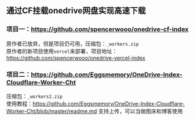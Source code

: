 ## 通过CF挂载onedrive网盘实现高速下载

### 项目一：https://github.com/spencerwooo/onedrive-cf-index
原作者已放弃，但是项目仍可用，压缩包：`_workers.zip`  
原作者的新项目使用`vercel`来部署，项目地址：https://github.com/spencerwooo/onedrive-vercel-index  

### 项目二：https://github.com/Eggsmemory/OneDrive-Index-Cloudflare-Worker-Cht
压缩包：`_workers2.zip`  
使用教程：https://github.com/Eggsmemory/OneDrive-Index-Cloudflare-Worker-Cht/blob/master/readme.md
支持上传，可以当做图床和博客使用
